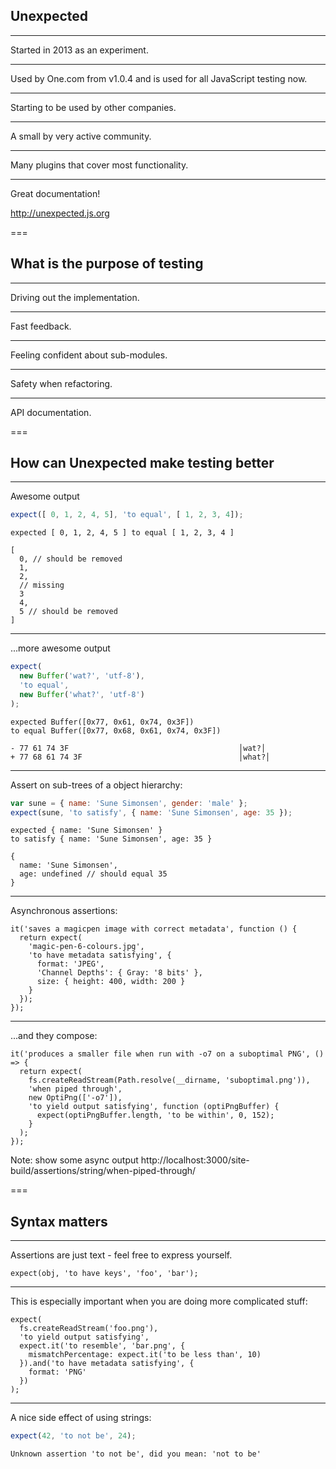 ## Unexpected

---

Started in 2013 as an experiment.

---

Used by One.com from v1.0.4 and is used for all JavaScript testing now.

---

Starting to be used by other companies.

---

A small by very active community.

---

Many plugins that cover most functionality.

---

Great documentation!

http://unexpected.js.org

===

## What is the purpose of testing

---

Driving out the implementation.

---

Fast feedback.

---

Feeling confident about sub-modules.

---

Safety when refactoring.

---

API documentation.

===

## How can Unexpected make testing better

---

Awesome output

```js
expect([ 0, 1, 2, 4, 5], 'to equal', [ 1, 2, 3, 4]);
```

```output
expected [ 0, 1, 2, 4, 5 ] to equal [ 1, 2, 3, 4 ]
 
[
  0, // should be removed
  1,
  2,
  // missing 
  3
  4,
  5 // should be removed
]
```

---

...more awesome output

```js
expect(
  new Buffer('wat?', 'utf-8'),
  'to equal',
  new Buffer('what?', 'utf-8')
);
```

```output
expected Buffer([0x77, 0x61, 0x74, 0x3F])
to equal Buffer([0x77, 0x68, 0x61, 0x74, 0x3F])
 
- 77 61 74 3F                                      │wat?│
+ 77 68 61 74 3F                                   │what?│
```

---

Assert on sub-trees of a object hierarchy: 

```js
var sune = { name: 'Sune Simonsen', gender: 'male' };
expect(sune, 'to satisfy', { name: 'Sune Simonsen', age: 35 });
```

```output
expected { name: 'Sune Simonsen' }
to satisfy { name: 'Sune Simonsen', age: 35 }
 
{
  name: 'Sune Simonsen', 
  age: undefined // should equal 35
}
```

---

Asynchronous assertions:

```js#evaluate:false
it('saves a magicpen image with correct metadata', function () {
  return expect(
    'magic-pen-6-colours.jpg',
    'to have metadata satisfying', {
      format: 'JPEG',
      'Channel Depths': { Gray: '8 bits' },
      size: { height: 400, width: 200 }
    }
  });
});
```

---

...and they compose:

```js#evaluate:false
it('produces a smaller file when run with -o7 on a suboptimal PNG', () => {
  return expect(
    fs.createReadStream(Path.resolve(__dirname, 'suboptimal.png')),
    'when piped through',
    new OptiPng(['-o7']),
    'to yield output satisfying', function (optiPngBuffer) {
      expect(optiPngBuffer.length, 'to be within', 0, 152);
    }
  );
});
```

Note: show some async output http://localhost:3000/site-build/assertions/string/when-piped-through/

===

## Syntax matters

---

Assertions are just text - feel free to express yourself.

```js#evaluate:false
expect(obj, 'to have keys', 'foo', 'bar');
```

---

This is especially important when you are doing more complicated stuff:

```js#evaluate:false
expect(
  fs.createReadStream('foo.png'),
  'to yield output satisfying',
  expect.it('to resemble', 'bar.png', {
    mismatchPercentage: expect.it('to be less than', 10)
  }).and('to have metadata satisfying', {
    format: 'PNG'
  })
);
```

---

A nice side effect of using strings:

```js
expect(42, 'to not be', 24);
```

```output
Unknown assertion 'to not be', did you mean: 'not to be'
```


<!--

* Async assertions with composability
* Colors in the console and the browser from mocha v3.0.0
* extensibily - everything in unexpected is build from the same tool provided to
you
* assertions scoped by type
* planing to support real polymorphism

-->

